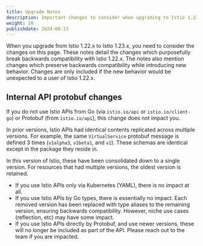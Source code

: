 ```yaml
---
title: Upgrade Notes
description: Important changes to consider when upgrading to Istio 1.23.0
weight: 20
publishdate: 2024-08-13
---
```


When you upgrade from Istio 1.22.x to Istio 1.23.x, you need to consider the changes on this page.
These notes detail the changes which purposefully break backwards compatibility with Istio 1.22.x.
The notes also mention changes which preserve backwards compatibility while introducing new behavior.
Changes are only included if the new behavior would be unexpected to a user of Istio 1.22.x.

## Internal API protobuf changes
If you do not use Istio APIs from Go (via `istio.io/api` or `istio.io/client-go`) or Protobuf (from `istio.io/api`), this change does not impact you.

In prior versions, Istio APIs had identical contents replicated across multiple versions.
For example, the same `VirtualService` protobuf message is defined 3 times (`v1alpha3`, `v1beta1`, and `v1`).
These schemas are identical except in the package they reside in.

In this version of Istio, these have been consolidated down to a single version.
For resources that had multiple versions, the oldest version is retained.

* If you use Istio APIs only via Kubernetes (YAML), there is no impact at all.
* If you use Istio APIs by Go types, there is essentially no impact.
  Each removed version has been replaced with type aliases to the remaining version, ensuring backwards compatibility.
  However, niche use cases (reflection, etc) may have some impact.
* If you use Istio APIs directly by Protobuf, and use newer versions, these will no longer be included as part of the API.
  Please reach out to the team if you are impacted.
